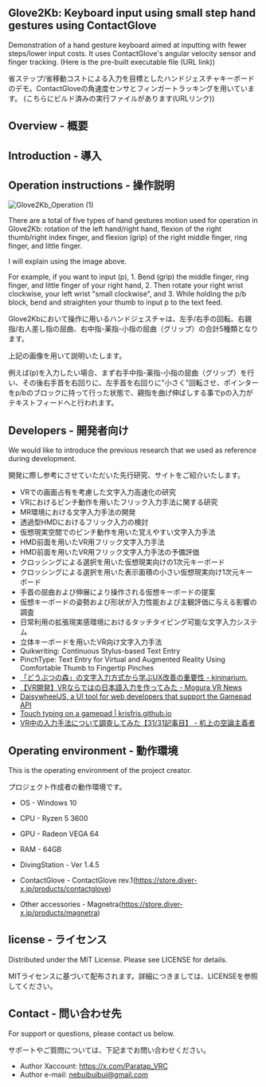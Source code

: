## Glove2Kb: Keyboard input using small step hand gestures using ContactGlove
Demonstration of a hand gesture keyboard aimed at inputting with fewer steps/lower input costs. It uses ContactGlove's angular velocity sensor and finger tracking.
(Here is the pre-built executable file (URL link))

省ステップ/省移動コストによる入力を目標としたハンドジェスチャキーボードのデモ。ContactGloveの角速度センサとフィンガートラッキングを用いています。
(こちらにビルド済みの実行ファイルがあります(URLリンク))

## Overview - 概要

## Introduction - 導入

## Operation instructions - 操作説明

![Glove2Kb_Operation (1)](https://github.com/1000100Den/Glove2Kb/assets/52491146/a89b49ac-38ce-4130-9ed7-ff741b81f40f)

There are a total of five types of hand gestures motion used for operation in Glove2Kb: rotation of the left hand/right hand, flexion of the right thumb/right index finger, and flexion (grip) of the right middle finger, ring finger, and little finger.

I will explain using the image above.

For example, if you want to input (p), 1. Bend (grip) the middle finger, ring finger, and little finger of your right hand, 2. Then rotate your right wrist clockwise, your left wrist "small clockwise", and 3. While holding the p/b block, bend and straighten your thumb to input p to the text feed.

Glove2Kbにおいて操作に用いるハンドジェスチャは、左手/右手の回転、右親指/右人差し指の屈曲、右中指-薬指-小指の屈曲（グリップ）の合計5種類となります。

上記の画像を用いて説明いたします。

例えば(p)を入力したい場合、まず右手中指-薬指-小指の屈曲（グリップ）を行い、その後右手首を右回りに、左手首を右回りに"小さく"回転させ、ポインターをp/bのブロックに持って行った状態で、親指を曲げ伸ばしする事でpの入力がテキストフィードへと行われます。

## Developers - 開発者向け

We would like to introduce the previous research that we used as reference during development.

開発に際し参考にさせていただいた先行研究、サイトをご紹介いたします。

- VRでの画面占有を考慮した文字入力高速化の研究
- VRにおけるピンチ動作を用いたフリック入力手法に関する研究
- MR環境における文字入力手法の開発
- 透過型HMDにおけるフリック入力の検討
- 仮想現実空間でのピンチ動作を用いた覚えやすい文字入力手法
- HMD前面を用いたVR用フリック文字入力手法
- HMD前面を用いたVR用フリック文字入力手法の予備評価
- クロッシングによる選択を用いた仮想現実向けの1次元キーボード
- クロッシングによる選択を用いた表示面積の小さい仮想現実向け1次元キーボード
- 手首の屈曲および伸展により操作される仮想キーボードの提案
- 仮想キーボードの姿勢および形状が入力性能および主観評価に与える影響の調査
- 日常利用の拡張現実感環境におけるタッチタイピング可能な文字入力システム
- 立体キーボードを用いたVR向け文字入力手法
- Quikwriting: Continuous Stylus-based Text Entry
- PinchType: Text Entry for Virtual and Augmented Reality Using Comfortable Thumb to Fingertip Pinches
- [「どうぶつの森」の文字入力方式から学ぶUX改善の重要性 - kininarium.](https://kininarium.hateblo.jp/entry/animal_crossing_input_method)
- [【VR開発】VRならではの日本語入力を作ってみた - Mogura VR News](https://www.moguravr.com/jpn-vr/)
- [DaisywheelJS, a UI tool for web developers that support the Gamepad API](https://likethemammal.github.io/daisywheeljs/)
- [Touch typing on a gamepad | krisfris.github.io](https://krisfris.com/2020/07/07/touch-typing-on-a-gamepad.html)
- [VR中の入力手法について調査してみた【31/31記事目】 - 机上の空論主義者](https://umeboshi-lab.com/entry/2021/05/31/232752)

## Operating environment - 動作環境

This is the operating environment of the project creator.

プロジェクト作成者の動作環境です。

- OS - Windows 10

- CPU - Ryzen 5 3600

- GPU - Radeon VEGA 64

- RAM - 64GB

- DivingStation - Ver 1.4.5

- ContactGlove - ContactGlove rev.1(https://store.diver-x.jp/products/contactglove)

- Other accessories - Magnetra(https://store.diver-x.jp/products/magnetra)

## license - ライセンス

Distributed under the MIT License. Please see LICENSE for details.

MITライセンスに基づいて配布されます。詳細につきましては、LICENSEを参照してください。

## Contact - 問い合わせ先

For support or questions, please contact us below.

サポートやご質問については、下記までお問い合わせください。

- Author Xaccount: https://x.com/Paratap_VRC
- Author e-mail: nebuibuibui@gmail.com
